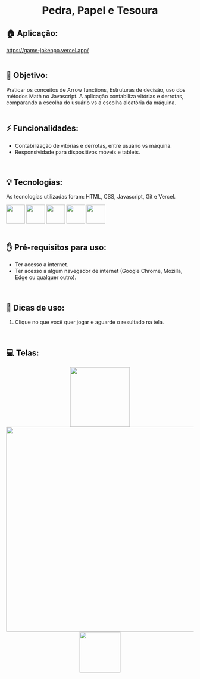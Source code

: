 <h1 align="center">
  Pedra, Papel e Tesoura
</h1>

## 🏠 Aplicação:
https://game-jokenpo.vercel.app/
<br><br>

## 🎯 Objetivo:
  Praticar os conceitos de Arrow functions, Estruturas de decisão, uso dos métodos Math no Javascript. A aplicação contabiliza vitórias e derrotas, comparando
  a escolha do usuário vs a escolha aleatória da máquina.
<br><br>

## ⚡ Funcionalidades:
<ul>
  <li>Contabilização de vitórias e derrotas, entre usuário vs máquina.</li>
  <li>Responsividade para dispositivos móveis e tablets.</li>
</ul>
<br>

## 💡 Tecnologias:
As tecnologias utilizadas foram: HTML, CSS, Javascript, Git e Vercel.
<div display: "flex">
  <img width="50px" src="https://cdn.jsdelivr.net/gh/devicons/devicon@latest/icons/html5/html5-original.svg"/>
  <img width="50px" src="https://cdn.jsdelivr.net/gh/devicons/devicon@latest/icons/css3/css3-original.svg"/>
  <img width="50px" src="https://cdn.jsdelivr.net/gh/devicons/devicon@latest/icons/javascript/javascript-original.svg"/>
  <img width="50px" src="https://cdn.jsdelivr.net/gh/devicons/devicon@latest/icons/git/git-original.svg"/>
  <img width="50px" src="https://cdn.jsdelivr.net/gh/devicons/devicon@latest/icons/vercel/vercel-original.svg"/>
</div>
<br>
      
## ✋ Pré-requisitos para uso:
<ul>    
  <li>Ter acesso a internet.</li>
  <li>Ter acesso a algum navegador de internet (Google Chrome, Mozilla, Edge ou qualquer outro).</li>
</ul>
<br>

## 📙 Dicas de uso:
<ol>
    <li>Clique no que você quer jogar e aguarde o resultado na tela.</li>
</ol>
<br>
  
## 💻 Telas:
<div align="center">
  <img src="https://github.com/tiagorodri-dev/pedra-papel-tesoura/assets/68871083/d4167c5e-7e8a-44b9-93bd-4f316be66325" width="160">
  <img src="https://github.com/tiagorodri-dev/pedra-papel-tesoura/assets/68871083/662548b2-df67-4bc3-8b71-602d0519ccc2" width="550">
  <img src="https://github.com/tiagorodri-dev/pedra-papel-tesoura/assets/68871083/2c6dd71d-8a37-4cd0-8ae5-e5624bad0b94" width="110">
</div>
